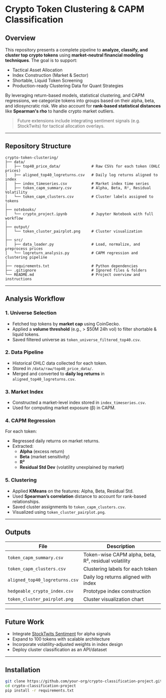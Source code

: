 #  Crypto Token Clustering & CAPM Classification

## Overview

This repository presents a complete pipeline to **analyze, classify, and cluster top crypto tokens** using **market-neutral financial modeling techniques**. The goal is to support:

-  Tactical Asset Allocation
-  Index Construction (Market & Sector)
-  Shortable, Liquid Token Screening
-  Production-ready Clustering Data for Quant Strategies

By leveraging return-based models, statistical clustering, and CAPM regressions, we categorize tokens into groups based on their alpha, beta, and idiosyncratic risk. We also account for **rank-based statistical distances** like **Spearman's rho** to handle crypto market outliers.

> Future extensions include integrating sentiment signals (e.g. StockTwits) for tactical allocation overlays.

---

##  Repository Structure

```
crypto-token-clustering/
├── data/
│   ├── top40_price_data/              # Raw CSVs for each token (OHLC prices)
│   ├── aligned_top40_logreturns.csv   # Daily log returns aligned to index
│   ├── index_timeseries.csv           # Market index time series
│   ├── token_capm_summary.csv         # Alpha, Beta, R², Residual Volatility
│   └── token_capm_clusters.csv        # Cluster labels assigned to tokens
│
├── notebooks/
│   └── crypto_project.ipynb           # Jupyter Notebook with full workflow
│
├── output/
│   └── token_cluster_pairplot.png     # Cluster visualization
│
├── src/
│   ├── data_loader.py                 # Load, normalize, and preprocess prices
│   └── logreturn_analysis.py          # CAPM regression and clustering pipeline
│
├── requirements.txt                   # Python dependencies
├── .gitignore                         # Ignored files & folders
└── README.md                          # Project overview and instructions
```

---

##  Analysis Workflow

### 1. Universe Selection

- Fetched top tokens by **market cap** using CoinGecko.
- Applied a **volume threshold** (e.g., > $50M 24h vol) to filter shortable & liquid tokens.
- Saved filtered universe as `token_universe_filtered_top40.csv`.

### 2. Data Pipeline

- Historical OHLC data collected for each token.
- Stored in `/data/raw/top40_price_data/`.
- Merged and converted to **daily log returns** in `aligned_top40_logreturns.csv`.

### 3. Market Index

- Constructed a market-level index stored in `index_timeseries.csv`.
- Used for computing market exposure (β) in CAPM.

### 4. CAPM Regression

For each token:
- Regressed daily returns on market returns.
- Extracted:
  - **Alpha** (excess return)
  - **Beta** (market sensitivity)
  - **R²**
  - **Residual Std Dev** (volatility unexplained by market)

### 5. Clustering

- Applied **KMeans** on the features: Alpha, Beta, Residual Std.
- Used **Spearman’s correlation** distance to account for rank-based relationships.
- Saved cluster assignments to `token_capm_clusters.csv`.
- Visualized using `token_cluster_pairplot.png`.

---

##  Outputs

| File | Description |
|------|-------------|
| `token_capm_summary.csv` | Token-wise CAPM alpha, beta, R², residual volatility |
| `token_capm_clusters.csv` | Clustering labels for each token |
| `aligned_top40_logreturns.csv` | Daily log returns aligned with index |
| `hedgeable_crypto_index.csv` | Prototype index construction |
| `token_cluster_pairplot.png` | Cluster visualization chart |

---

##  Future Work

- Integrate [StockTwits Sentiment](https://stocktwits.com/symbol/BTC.X/sentiment) for alpha signals
- Expand to 100 tokens with scalable architecture
- Incorporate volatility-adjusted weights in index design
- Deploy cluster classification as an API/dataset

---

##  Installation

```bash
git clone https://github.com/your-org/crypto-classification-project.git
cd crypto-classification-project
pip install -r requirements.txt

